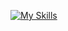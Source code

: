 
[![My Skills](https://skillicons.dev/icons?i=java,unity,cs,js,html,css&theme=light)](https://skillicons.dev)
